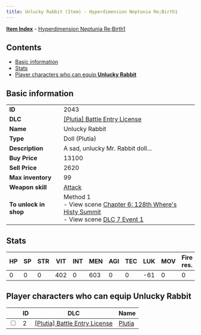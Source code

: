 ```yaml
---
title: Unlucky Rabbit (Item) - Hyperdimension Neptunia Re;Birth1
---
```


[**Item Index**](/neptunia/rb1/item/index.html) - [Hyperdimension Neptunia Re;Birth1](/neptunia/rb1)

## Contents

- [Basic information](#basic-information)
- [Stats](#stats)
- [Player characters who can equip **Unlucky Rabbit**](#player-characters-who-can-equip-unlucky-rabbit)

## Basic information

|   |   |
| -- | -- |
| **ID** | 2043 |
| **DLC** | [[Plutia] Battle Entry License](/neptunia/rb1/dlc/7-plutia.html) |
| **Name** | Unlucky Rabbit |
| **Type** | Doll (Plutia) |
| **Description** | A sad, unlucky Mr. Rabbit doll... |
| **Buy Price** | 13100 |
| **Sell Price** | 2620 |
| **Max inventory** | 99 |
| **Weapon skill** | [Attack](/neptunia/rb1/skill/7-201-attack.html) |
| **To unlock in shop** | Method 1<br />- View scene [Chapter 6: 128th Where's Histy Summit](/neptunia/rb1/scene/1-601-chapter-6-128th-wheres-histy-summit.html)<br />- View scene [DLC 7 Event 1](/neptunia/rb1/scene/7-5010-dlc-7-event-1.html) |


## Stats

| HP | SP | STR | VIT | INT | MEN | AGI | TEC | LUK | MOV | Fire res. | Ice res. | Wind res. | Lightning res. |
| -- | -- | --- | --- | --- | --- | --- | --- | --- | --- | --------- | -------- | --------- | -------------- |
| 0 | 0 | 0 | 402 | 0 | 603 | 0 | 0 | -61 | 0 | 0 | 0 | 0 | 0 |


## Player characters who can equip **Unlucky Rabbit**

|    | ID | DLC | Name |
| -- | -- | --- | ---- |
| <input type="checkbox" id="rb1-player-7-2" class="trackbox" /> | 2 | [[Plutia] Battle Entry License](/neptunia/rb1/dlc/7-plutia.html) | [Plutia](/neptunia/rb1/player/7-2-plutia.html) |
